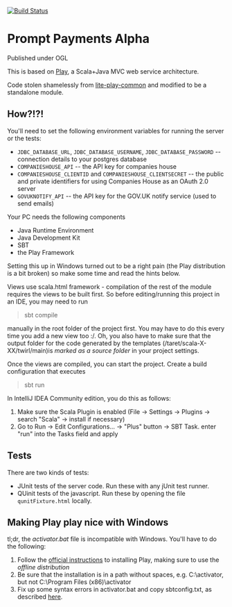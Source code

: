 [![Build Status](https://travis-ci.org/UKGovernmentBEIS/promptpayments.svg?branch=master)](https://travis-ci.org/UKGovernmentBEIS/promptpayments)

# Prompt Payments Alpha

Published under OGL
 
This is based on [Play](http://www.playframework.com), a Scala+Java MVC web service architecture.

Code stolen shamelessly from [lite-play-common](https://github.com/BISDigital/lite-play-common) and modified to be a standalone module.

## How?!?!

You'll need to set the following environment variables for running the server or the tests:
- `JDBC_DATABASE_URL`, `JDBC_DATABASE_USERNAME`, `JDBC_DATABASE_PASSWORD` -- connection details to your postgres database
- `COMPANIESHOUSE_API` -- the API key for companies house
- `COMPANIESHOUSE_CLIENTID` and `COMPANIESHOUSE_CLIENTSECRET` -- the public and private identifiers for using Companies House as an OAuth 2.0 server
- `GOVUKNOTIFY_API` -- the API key for the GOV.UK notify service (used to send emails)

Your PC needs the following components

- Java Runtime Environment
- Java Development Kit
- SBT
- the Play Framework 

Setting this up in Windows turned out to be a right pain (the Play distribution is a bit broken) so make some time and read the hints below.

Views use scala.html framework - compilation of the rest of the module requires the views to be built first. So before editing/running this project in an IDE, you may need to run

> sbt compile

manually in the root folder of the project first. You may have to do this every time you add a new view too :/. Oh, you also have to make sure that the output folder for the code generated by the templates (/taret/scala-X-XX/twirl/main)is *marked as a source folder* in your project settings. 

Once the views are compiled, you can start the project. Create a build configuration that executes

> sbt run

In IntelliJ IDEA Community edition, you do this as follows:
1. Make sure the Scala Plugin is enabled (File -> Settings -> Plugins -> search "Scala" -> install if necessary)
2. Go to Run -> Edit Configurations... -> "Plus" button -> SBT Task. enter "run" into the Tasks field and apply 

## Tests

There are two kinds of tests:
- JUnit tests of the server code. Run these with any jUnit test runner.
- QUinit tests of the javascript. Run these by opening the file `qunitFixture.html` locally.

## Making Play play nice with Windows

tl;dr, the *activator.bat* file is incompatible with Windows. You'll have to do the following:

1. Follow the [official instructions](https://playframework.com/documentation/2.5.x/Installing) to installing Play, making sure to use the *offline distribution*
2. Be sure that the installation is in a path without spaces, e.g. C:\activator, but not C:\Program Files (x86)\activator
3. Fix up some syntax errors in activator.bat and copy sbtconfig.txt, as described [here](http://stackoverflow.com/a/37153773).
